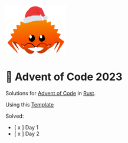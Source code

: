 <img src="./.assets/christmas_ferris.png" width="164">

# 🎄 Advent of Code 2023

Solutions for [Advent of Code](https://adventofcode.com/) in [Rust](https://www.rust-lang.org/).

Using this [Template](https://github.com/fspoettel/advent-of-code-rust)

Solved:
- [ x ] Day 1
- [ x ] Day 2
